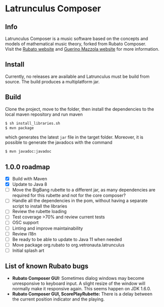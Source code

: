 # Latrunculus Composer

## Info

Latrunculus Composer is a music software based on the concepts and models of mathematical music theory, forked from Rubato Composer.  
Visit the [Rubato website](http://rubato.org) and [Guerino Mazzola website](http://www.encyclospace.org) for more information.

## Install

Currently, no releases are available and Latrunculus must be build from source. The build produces a multiplatform jar.

## Build

Clone the project, move to the folder, then install the dependencies to the local maven repository and run maven
```bash
$ sh install_libraries.sh
$ mvn package
```
which generates the latest `jar` file in the target folder. Moreover, it is possible to generate the javadocs with the command

```bash
$ mvn javadoc:javadoc
```

## 1.0.0 roadmap
* [x] Build with Maven
* [x] Update to Java 8
* [ ] Move the BigBang rubette to a different jar, as many dependencies are required for this rubette and not for the core composer?
* [ ] Handle all the dependencies in the pom, without having a separate script to install the libraries
* [ ] Review the rubette loading
* [ ] Test coverage >70% and review current tests
* [ ] OSC support
* [ ] Linting and improve maintainability
* [ ] Review i18n
* [ ] Be ready to be able to update to Java 11 when needed
* [ ] Move package org.rubato to org.vetronauta.latrunculus
* [ ] Initial splash art

## List of known Rubato bugs

* **Rubato Composer GUI:** Sometimes dialog windows may become unresponsive to keyboard input. A slight resize of the window will normally make it responsive again. This seems happen on JDK 1.6.0.
* **Rubato Composer GUI, ScorePlayRubette:** There is a delay between the current position indicator and the playing.
